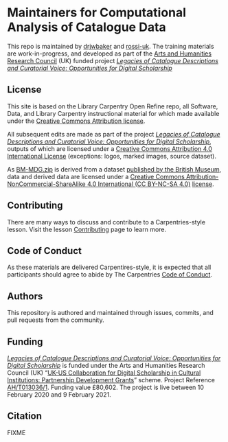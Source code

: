 # Maintainers for Computational Analysis of Catalogue Data

This repo is maintained by [drjwbaker](https://github.com/drjwbaker/) and [rossi-uk](https://github.com/rossi-uk). The training materials are work-in-progress, and developed as part of the [Arts and Humanities Research Council](https://gtr.ukri.org/projects?ref=AH%2FT013036%2F1) (UK) funded project [*Legacies of Catalogue Descriptions and Curatorial Voice: Opportunities for Digital Scholarship*](https://cataloguelegacies.github.io/)

## License

This site is based on the Library Carpentry Open Refine repo, all Software, Data, and Library Carpentry instructional material for which made available under the [Creative Commons Attribution
license](https://github.com/LibraryCarpentry/lc-open-refine/blob/gh-pages/LICENSE.md).

All subsequent edits are made as part of the project *[Legacies of Catalogue Descriptions and Curatorial Voice: Opportunities for Digital Scholarship](https://cataloguelegacies.github.io/)*, outputs of which are licensed under a [Creative Commons Attribution 4.0 International License](https://creativecommons.org/licenses/by/4.0/) (exceptions: logos, marked images, source dataset).

As [BM-MDG.zip](https://github.com/CatalogueLegacies/antconc.github.io/blob/gh-pages/data/BM-MDG.zip) is derived from a dataset [published by the British Museum](https://www.britishmuseum.org/about_this_site/terms_of_use/copyright_and_permissions.aspx), data and derived data are licensed under a [Creative Commons Attribution-NonCommercial-ShareAlike 4.0 International (CC BY-NC-SA 4.0)](https://creativecommons.org/licenses/by-nc-sa/4.0/) [license](https://github.com/CuratorialVoice/data/blob/master/README.md).

## Contributing

There are many ways to discuss and contribute to a Carpentries-style lesson. Visit the lesson [Contributing](https://github.com/CatalogueLegacies/antconc.github.io/blob/gh-pages/CONTRIBUTING.md) page to learn more.

## Code of Conduct

As these materials are delivered Carpentires-style, it is expected that all participants should agree to abide by The Carpentries [Code of Conduct](https://docs.carpentries.org/topic_folders/policies/code-of-conduct.html).

## Authors

This repository is authored and maintained through issues, commits, and pull requests from the community.

## Funding

[*Legacies of Catalogue Descriptions and Curatorial Voice: Opportunities for Digital Scholarship*](https://cataloguelegacies.github.io/) is funded under the Arts and Humanities Research Council (UK) “[UK-US Collaboration for Digital Scholarship in Cultural Institutions: Partnership Development Grants](https://ahrc.ukri.org/funding/apply-for-funding/current-opportunities/uk-us-collaboration-for-digital-scholarship-in-cultural-institutions-partnership-development-grants-opportunity/)” scheme. Project Reference [AH/T013036/1](https://gtr.ukri.org/projects?ref=AH%2FT013036%2F1). Funding value £80,602. The project is live between 10 February 2020 and 9 February 2021.

## Citation

FIXME
